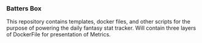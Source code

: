 ### Batters Box

This repository contains templates, docker files, and other scripts for the purpose of powering the daily fantasy stat tracker. Will contain three layers of DockerFile for presentation of Metrics.
